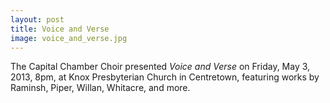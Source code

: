 ```yaml
---
layout: post
title: Voice and Verse
image: voice_and_verse.jpg
---
```


The Capital Chamber Choir presented _Voice and Verse_ on Friday, May 3, 2013, 8pm, at Knox Presbyterian Church in Centretown, featuring works by Raminsh, Piper, Willan, Whitacre, and more. 
